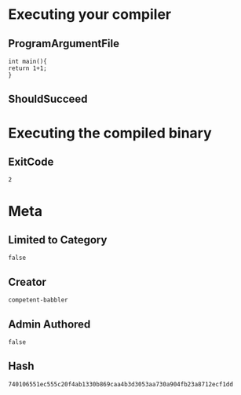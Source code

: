 # Executing your compiler

## ProgramArgumentFile

```
int main(){
return 1+1;
}
```

## ShouldSucceed

# Executing the compiled binary

## ExitCode

```
2
```

# Meta

## Limited to Category

```
false
```

## Creator

```
competent-babbler
```

## Admin Authored

```
false
```

## Hash

```
740106551ec555c20f4ab1330b869caa4b3d3053aa730a904fb23a8712ecf1dd
```
